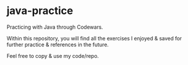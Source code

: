 # java-practice
Practicing with Java through Codewars.

Within this repository, you will find all the exercises I enjoyed & saved for further practice & references in the future.

Feel free to copy & use my code/repo.